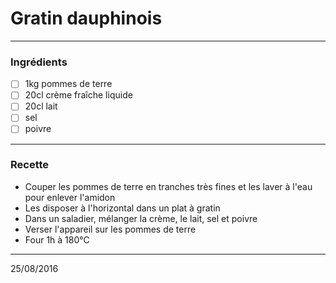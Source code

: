# Gratin dauphinois

---

### Ingrédients

- [ ] 1kg pommes de terre
- [ ] 20cl crème fraîche liquide
- [ ] 20cl lait
- [ ] sel
- [ ] poivre

---

### Recette

- Couper les pommes de terre en tranches très fines et les laver à l'eau pour enlever l'amidon
- Les disposer à l'horizontal dans un plat à gratin
- Dans un saladier, mélanger la crème, le lait, sel et poivre
- Verser l'appareil sur les pommes de terre
- Four 1h à 180°C

---

25/08/2016
